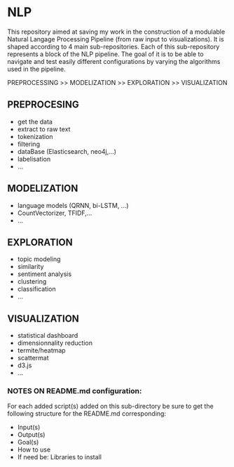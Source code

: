 # NLP
This repository aimed at saving my work in the construction of a modulable Natural Langage Processing Pipeline (from raw input to visualizations). It is shaped according to 4 main sub-repositories. Each of this sub-repository represents a block of the NLP pipeline. The goal of it is to be able to navigate and test easily different configurations by varying the algorithms used in the pipeline.  
    
PREPROCESSING >> MODELIZATION >> EXPLORATION >> VISUALIZATION
    
## PREPROCESING 
* get the data    
* extract to raw text    
* tokenization    
* filtering    
* dataBase (Elasticsearch, neo4j,...)    
* labelisation 
* ...    
## MODELIZATION
* language models (QRNN, bi-LSTM, ...)      
* CountVectorizer, TFIDF,...     
* ...     
## EXPLORATION ##
* topic modeling      
* similarity    
* sentiment analysis    
* clustering    
* classification    
* ...    
## VISUALIZATION ##
* statistical dashboard     
* dimensionnality reduction    
* termite/heatmap   
* scattermat   
* d3.js   
* ...   

### NOTES ON README.md configuration:
For each added script(s) added on this sub-directory be sure to get the following structure for the README.md corresponding:   
* Input(s)
* Output(s)
* Goal(s)
* How to use
* If need be: Libraries to install
